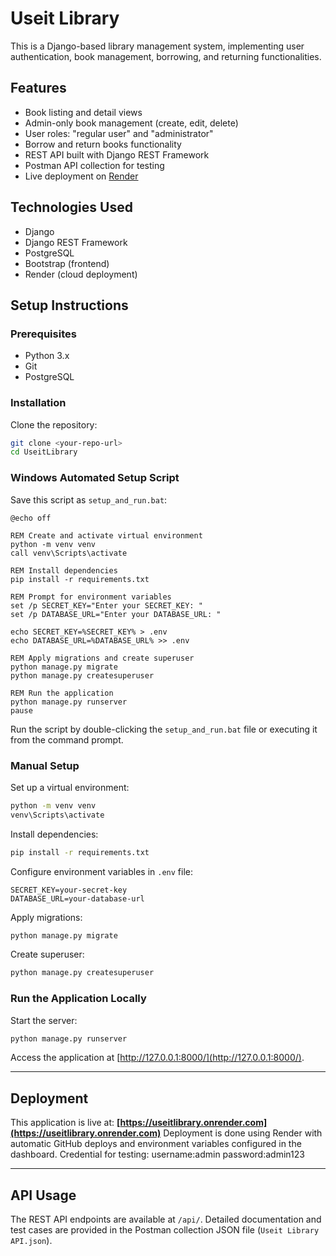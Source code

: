 # Useit Library

This is a Django-based library management system, implementing user authentication, book management, borrowing, and returning functionalities.

## Features

* Book listing and detail views
* Admin-only book management (create, edit, delete)
* User roles: "regular user" and "administrator"
* Borrow and return books functionality
* REST API built with Django REST Framework
* Postman API collection for testing
* Live deployment on [Render](https://useitlibrary.onrender.com)

## Technologies Used

* Django
* Django REST Framework
* PostgreSQL
* Bootstrap (frontend)
* Render (cloud deployment)

## Setup Instructions

### Prerequisites

* Python 3.x
* Git
* PostgreSQL

### Installation

Clone the repository:

```bash
git clone <your-repo-url>
cd UseitLibrary
````

### Windows Automated Setup Script

Save this script as `setup_and_run.bat`:

```batch
@echo off

REM Create and activate virtual environment
python -m venv venv
call venv\Scripts\activate

REM Install dependencies
pip install -r requirements.txt

REM Prompt for environment variables
set /p SECRET_KEY="Enter your SECRET_KEY: "
set /p DATABASE_URL="Enter your DATABASE_URL: "

echo SECRET_KEY=%SECRET_KEY% > .env
echo DATABASE_URL=%DATABASE_URL% >> .env

REM Apply migrations and create superuser
python manage.py migrate
python manage.py createsuperuser

REM Run the application
python manage.py runserver
pause
```

Run the script by double-clicking the `setup_and_run.bat` file or executing it from the command prompt.

### Manual Setup

Set up a virtual environment:

```bash
python -m venv venv
venv\Scripts\activate
```

Install dependencies:

```bash
pip install -r requirements.txt
```

Configure environment variables in `.env` file:

```env
SECRET_KEY=your-secret-key
DATABASE_URL=your-database-url
```

Apply migrations:

```bash
python manage.py migrate
```

Create superuser:

```bash
python manage.py createsuperuser
```

### Run the Application Locally

Start the server:

```bash
python manage.py runserver
```

Access the application at [http://127.0.0.1:8000/](http://127.0.0.1:8000/).

---

## Deployment

This application is live at:
**[https://useitlibrary.onrender.com](https://useitlibrary.onrender.com)**
Deployment is done using Render with automatic GitHub deploys and environment variables configured in the dashboard.
Credential for testing:
username:admin
password:admin123

---

## API Usage

The REST API endpoints are available at `/api/`.
Detailed documentation and test cases are provided in the Postman collection JSON file (`Useit Library API.json`).
